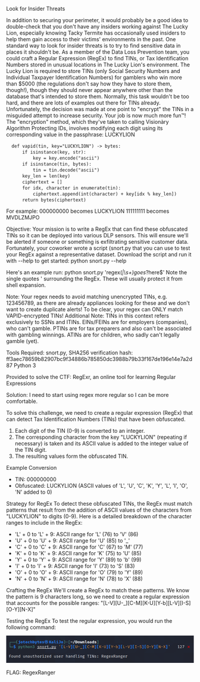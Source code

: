 Look for Insider Threats

In addition to securing your perimeter, it would probably be a good idea to double-check that you don't have any insiders working against The Lucky Lion, especially knowing Tacky Termite has occasionally used insiders to help them gain access to their victims' environments in the past.
One standard way to look for insider threats is to try to find sensitive data in places it shouldn't be. As a member of the Data Loss Prevention team, you could craft a Regular Expression (RegEx) to find TINs, or Tax Identification Numbers stored in unusual locations in The Lucky Lion's environment. The Lucky Lion is required to store TINs (only Social Security Numbers and Individual Taxpayer Identification Numbers) for gamblers who win more than $5000 (the regulations don't say how they have to store them, though!), though they should never appear anywhere other than the database that's intended to store them.
Normally, this task wouldn't be too hard, and there are lots of examples out there for TINs already. Unfortunately, the decision was made at one point to "encrypt" the TINs in a misguided attempt to increase security. Your job is now much more fun™!
The "encryption" method, which they've taken to calling Visionàry Algorithm Protecting IDs, involves modifying each digit using its corresponding value in the passphrase: LUCKYLION

      def vapid(tin, key="LUCKYLION") -> bytes:
          if isinstance(key, str):
              key = key.encode("ascii")
          if isinstance(tin, bytes):
              tin = tin.decode("ascii")
          key_len = len(key)
          ciphertext = []
          for idx, character in enumerate(tin):
              ciphertext.append(int(character) + key[idx % key_len])
          return bytes(ciphertext)

For example:
000000000 becomes LUCKYLION
111111111 becomes MVDLZMJPO

Objective:
Your mission is to write a RegEx that can find these obfuscated TINs so it can be deployed into various DLP sensors. This will ensure we'll be alerted if someone or something is exfiltrating sensitive customer data.
Fortunately, your coworker wrote a script (snort.py that you can use to test your RegEx against a representative dataset. Download the script and run it with --help to get started:
python snort.py --help
    
Here's an example run:
python snort.py 'regex(_|\s+)goes_?here$'
Note the single quotes ' surrounding the RegEx. These will usually protect it from shell expansion.
  
Note: Your regex needs to avoid matching unencrypted TINs, e.g. 123456789, as there are already appliances looking for these and we don't want to create duplicate alerts! To be clear, your regex can ONLY match VAPID-encrypted TINs!
Additional Note: TINs in this context refers exclusively to SSNs and ITINs. EINs/FEINs are for employers (companies), who can't gamble. PTINs are for tax preparers and also can't be associated with gambling winnings. ATINs are for children, who sadly can't legally gamble (yet).

Tools Required:
snort.py, 
SHA256 verification hash: ff3aec78659b82907bc9f34886b785850dc3988b79b33f167de196e14e7a2d87
Python 3

Provided to solve the CTF:
RegExr, an online tool for learning Regular Expressions

Solution:
I need to start using regex more regular so I can be more comfortable.

To solve this challenge, we need to create a regular expression (RegEx) that can detect Tax Identification Numbers (TINs) that have been obfuscated. 

1. Each digit of the TIN (0-9) is converted to an integer.
2. The corresponding character from the key "LUCKYLION" (repeating if necessary) is taken and its ASCII value is added to the integer value of the TIN digit.
3. The resulting values form the obfuscated TIN.

Example Conversion
  - TIN: 000000000
  - Obfuscated: LUCKYLION (ASCII values of 'L', 'U', 'C', 'K', 'Y', 'L', 'I', 'O', 'N' added to 0)

Strategy for RegEx
To detect these obfuscated TINs, the RegEx must match patterns that result from the addition of ASCII values of the characters from "LUCKYLION" to digits (0-9).
Here is a detailed breakdown of the character ranges to include in the RegEx:
- 'L' + 0 to 'L' + 9: ASCII range for 'L' (76) to 'V' (86)
- 'U' + 0 to 'U' + 9: ASCII range for 'U' (85) to '_'
- 'C' + 0 to 'C' + 9: ASCII range for 'C' (67) to 'M' (77)
- 'K' + 0 to 'K' + 9: ASCII range for 'K' (75) to 'U' (85)
- 'Y' + 0 to 'Y' + 9: ASCII range for 'Y' (89) to 'b' (99)
- 'I' + 0 to 'I' + 9: ASCII range for 'I' (73) to 'S' (83)
- 'O' + 0 to 'O' + 9: ASCII range for 'O' (79) to 'Y' (89)
- 'N' + 0 to 'N' + 9: ASCII range for 'N' (78) to 'X' (88)

Crafting the RegEx
We'll create a RegEx to match these patterns. We know the pattern is 9 characters long, so we need to create a regular expression that accounts for the possible ranges:
"[L-V][U-_][C-M][K-U][Y-b][L-V][I-S][O-Y][N-X]"

Testing the RegEx
To test the regular expression, you would run the following command:

![image](https://github.com/thinksecurenow/CTF-Writeups/blob/main/WiCyS%202024/Defense/Images/D2%20-%20Look%20for%20Insider%20Threats.png)

FLAG: RegexRanger
